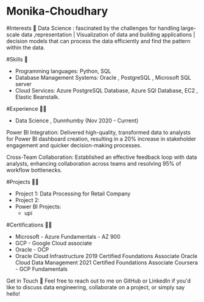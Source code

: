 # Monika-Choudhary

#Interests 🔭
Data Science : fascinated by the challenges for handling large-scale data ,representation | Visualization of data and building applications | decision models that can process the data efficiently and find the pattern within the data. 

#Skills 🦾
- Programming languages: Python, SQL
- Database Management Systems: Oracle , PostgreSQL , Microsoft SQL server
- Cloud Services: Azure PostgreSQL Database, Azure SQl Database, EC2 , Elastic Beanstalk.

#Experience 👨‍💻

- Data Science , Dunnhumby (Nov 2020 - Current)

Power BI Integration: Delivered high-quality, transformed data to analysts for Power BI dashboard creation, resulting in a 20% increase in stakeholder engagement and quicker decision-making processes.

Cross-Team Collaboration: Established an effective feedback loop with data analysts, enhancing collaboration across teams and resolving 95% of workflow bottlenecks.

#Projects 🧑‍🔧

- Project 1: Data Processing for Retail Company
- Project 2:
- Power BI Projects:
  - upi

#Certifications 👨‍🎓

- Microsoft - Azure Fundamentals - AZ 900
- GCP - Google Cloud associate
- Oracle - OCP
- Oracle Cloud Infrastructure 2019 Certified Foundations Associate
Oracle Cloud Data Management 2021 Certified Foundations Associate
Coursera - GCP Fundamentals

Get in Touch 📩
Feel free to reach out to me on GitHub or LinkedIn if you'd like to discuss data engineering, collaborate on a project, or simply say hello!

